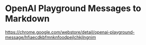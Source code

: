 # OpenAI Playground Messages to Markdown

https://chrome.google.com/webstore/detail/openai-playground-message/hfiaecdkbfmnknfoodpejlchkjlngnim